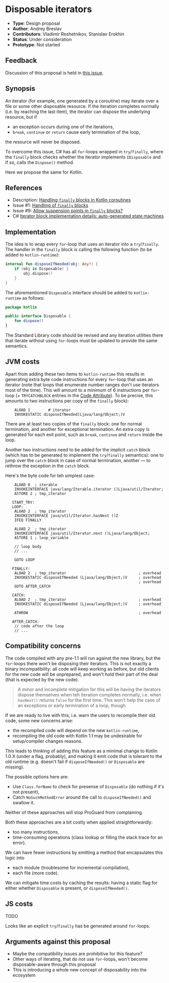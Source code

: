 # Disposable iterators

* **Type**: Design proposal
* **Author**: Andrey Breslav
* **Contributors**: Vladimir Reshetnikov, Stanislav Erokhin
* **Status**: Under consideration
* **Prototype**: Not started  

## Feedback 

Discussion of this proposal is held in [this issue](https://github.com/Kotlin/kotlin-coroutines/issues/10).

## Synopsis

An iterator (for example, one generated by a coroutine) may iterate over a file or some other disposable resource. If the iteration completes normally (i.e. by reaching the last item), the iterator can dispose the underlying resource, but if
 
  - an exception occurs during one of the iterations,
  - `break`, `continue` or `return` cause early termination of the loop,
  
  the resource will never be disposed.
   
To overcome this issue, C# has all `for`-loops wrapped in `try`/`finally`, where the `finally` block checks whether the iterator implements `IDisposable` and if so, calls the `Dispose()` method.
    
Here we propose the same for Kotlin.
    
## References

- Description: [Handling `finally` blocks in Kotlin coroutines](kotlin-coroutines-informal.md#handling-finally-blocks)
- Issue #1: [Handling of `finally` blocks](https://github.com/Kotlin/kotlin-coroutines/issues/1)
- Issue #9: [Allow suspension points in `finally` blocks?](https://github.com/Kotlin/kotlin-coroutines/issues/9)
- C# [Iterator block implementation details: auto-generated state machines](http://csharpindepth.com/Articles/Chapter6/IteratorBlockImplementation.aspx)

## Implementation

The idea is to wrap every `for`-loop that uses an iterator into a `try`/`finally`. The handler in the `finally` block is calling the following function (to be added to `kotlin-runtime`):
 
``` kotlin
internal fun disposeIfNeeded(obj: Any?) {
    if (obj is Disposable) {
        obj.dispose()
    }
}
```

The aforementioned `Disposable` interface should be added to `kotlin-runtime` as follows:

``` kotlin
package kotlin

public interface Disposable {
    fun dispose()
}
```

The Standard Library code should be revised and any iteration utilities there that iterate without using `for`-loops must be updated to provide the same semantics.

## JVM costs

Apart from adding these two items to `kotlin-runtime` this results in generating extra byte code instructions for every `for`-loop that uses an iterator (note that loops that enumerate number ranges don't use iterators most of the time). This will amount to a minimum of 6 instructions per `for`-loop (+ `TRYCATCHBLOCK` entries in the [Code Attribute](https://docs.oracle.com/javase/specs/jvms/se7/html/jvms-4.html#jvms-4.7.3)). To be precise, this amounts to two instructions per copy of the `finally` block): 
```
    ALOAD 1        # iterator
    INVOKESTATIC disposeIfNeeded(Ljava/lang/Object;)V
```

There are at least two copies of the `finally` block: one for normal termination, and another for exceptional termination. An extra copy is generated for each exit point, such as `break`, `continue` and `return` inside the loop.

Another two instructions need to be added for the implicit `catch` block (which has to be generated to implement the `try`/`finally` semantics): one to jump over the `catch` block in case of normal termination, another — to rethrow the exception in the `catch` block.

Here's the byte code for teh simplest case: 
 
```
    ALOAD 0  ; iterable
    INVOKEINTERFACE java/lang/Iterable.iterator ()Ljava/util/Iterator;
    ASTORE 2 ; tmp_iterator
    
   START_TRY:
   LOOP:
    ALOAD 2  ; tmp_iterator
    INVOKEINTERFACE java/util/Iterator.hasNext ()Z
    IFEQ FINALLY
    
    ALOAD 2  ; tmp_iterator 
    INVOKEINTERFACE java/util/Iterator.next ()Ljava/lang/Object;
    ASTORE 1 ; loop_variable
    
    // loop body
    // ...
    
    GOTO LOOP
    
   FINALLY:
    ALOAD 2  ; tmp_iterator                                ; overhead
    INVOKESTATIC disposeIfNeeded (Ljava/lang/Object;)V     ; overhead
                                                           ; overhead
    GOTO AFTER_CATCH
   
   CATCH:
    ALOAD 2  ; tmp_iterator                                ; overhead
    INVOKESTATIC disposeIfNeeded (Ljava/lang/Object;)V     ; overhead
    
    ATHROW                                                 ; overhead
    
   AFTER_CATCH:
    // code after the loop
    // ...
``` 

## Compatibility concerns

The code compiled with any pre-1.1 will run against the new library, but the `for`-loops there won't be disposing their iterators. This is not exactly a binary incompatibility: all code will keep working as before, but old clients for the new code will be unprepared, and won't hold their part of the deal (that is expected by the new code).
 
> A minor and incomplete mitigation for this will be having the iterators dispose themselves when teh iteration completes normally, i.e. when `hasNext()` returns `false` for the first time. This won't help the case of an exceptions or early termination of a loop, though. 

If we are ready to live with this, i.e. warn the users to recompile their old code, some new concerns arise:
- the recompiled code will depend on the new `kotlin-runtime`, 
- recompiling the old code with Kotlin 1.1 may be undesirable for setup/compiler changes reasons.

This leads to thinking of adding this feature as a minimal change to Kotlin 1.0.X (under a flag, probably), and making it emit code that is tolerant to the old runtime (e.g. doesn't fail if `disposeIfNeeded()` or `Disposable` are missing).
 
The possible options here are:
- Use `Class.forName` to check for presense of `Disposable` (do nothing if it's not present),
- Catch `NoSuchMethodError` around the call to `disposeIfNeeded()` and swallow it.

Neither of these approaches will stop ProGuard from complaining.

Both these approaches are a bit costly when applied straightforwardly:
- too many instructions,
- time-consuming operations (class lookup or filling the stack trace for an error).
 
We can have fewer instructions by emitting a method that encapsulates this logic into 
- each module (troublesome for incremental compilation),
- each file (more code).

We can mitigate time costs by caching the results: having a static flag for either whether `Disposable` is present, or `disposeIfNeeded()`.

## JS costs

TODO

Looks like an explicit `try`/`finally` has be generated around `for`-loops. 

## Arguments against this proposal

- Maybe the compatibility issues are prohibitive for this feature?
- Other ways of iterating, that do not use `for`-loops, won't become disposable-aware through this proposal
- This is introducing a whole new concept of disposability into the ecosystem 